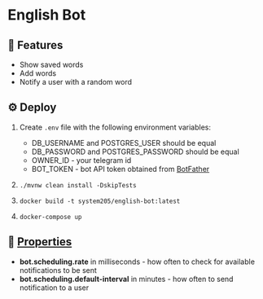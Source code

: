 # English Bot

## 📔 Features

- Show saved words
- Add words
- Notify a user with a random word

## ⚙ Deploy

1. Create ```.env``` file with the following environment variables:

   - DB_USERNAME and POSTGRES_USER should be equal 
   - DB_PASSWORD and POSTGRES_PASSWORD should be equal
   - OWNER_ID - your telegram id
   - BOT_TOKEN - bot API token obtained from [BotFather](https://t.me/BotFather)

2. ```./mvnw clean install -DskipTests```
3. ```docker build -t system205/english-bot:latest```
4. ```docker-compose up```

## 🧾 [Properties](./src/main/resources/application.yaml)

- **bot.scheduling.rate** in milliseconds - how often to check for available notifications to be sent
- **bot.scheduling.default-interval** in minutes - how often to send notification to a user 

